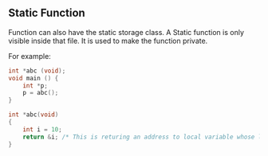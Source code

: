 ## Static Function 
Function can also have the static storage class. A Static function is only visible inside that file. 
It is used to make the function private. 

For example: 

```c
int *abc (void); 
void main () {
    int *p; 
    p = abc();
}

int *abc(void)
{
    int i = 10; 
    return &i; /* This is returing an address to local variable whose life is ended.*/  
}
```